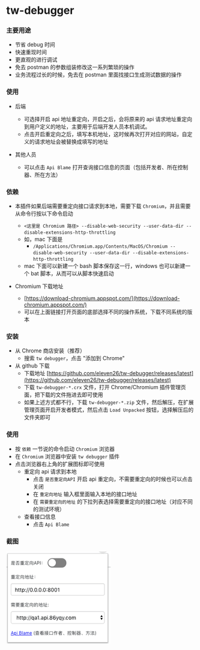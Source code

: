 # tw-debugger

### 主要用途
   * 节省 debug 时间
   * 快速重现时间
   * 更直观的进行调试
   * 免去 postman 的参数组装修改这一系列繁琐的操作
   * 业务流程过长的时候，免去在 postman 里面找接口生成测试数据的操作

### 使用

* 后端
    * 可选择开启 api 地址重定向，开启之后，会将原来的 api 请求地址重定向到用户定义的地址，主要用于后端开发人员本机调试。
    * 点击开启重定向之后，填写本机地址，这时候再次打开对应的网站，自定义的请求地址会被替换成填写的地址

* 其他人员
    * 可以点击 `Api Blame` 打开查询接口信息的页面（包括开发者、所在控制器、所在方法）

### 依赖

* 本插件如果后端需要重定向接口请求到本地，需要下载 `Chromium`，并且需要从命令行按以下命令启动
    - `<这里是 Chromium 路径> --disable-web-security --user-data-dir --disable-extensions-http-throttling`
    - 如，mac 下面是
        - `/Applications/Chromium.app/Contents/MacOS/Chromium --disable-web-security --user-data-dir --disable-extensions-http-throttling`
    - mac 下面可以新建一个 bash 脚本保存这一行，windows 也可以新建一个 bat 脚本，从而可以从脚本快速启动

* Chromium 下载地址
    - [https://download-chromium.appspot.com/](https://download-chromium.appspot.com/)
    - 可以在上面链接打开页面的底部选择不同的操作系统，下载不同系统的版本

### 安装

* 从 Chrome 商店安装（推荐）
    - 搜索 `tw debugger`，点击 "添加到 Chrome"
* 从 github 下载
    - 下载地址 [https://github.com/eleven26/tw-debugger/releases/latest](https://github.com/eleven26/tw-debugger/releases/latest)
    - 下载 `tw-debugger-*.crx` 文件，打开 Chrome/Chromium 插件管理页面，把下载的文件拖进去即可使用
    - 如果上述方式都不行，下载 `tw-debugger-*.zip` 文件，然后解压，在扩展管理页面开启开发者模式，然后点击 `Load Unpacked` 按钮，选择解压后的文件夹即可

### 使用
 
* 按 `依赖` 一节说的命令启动 `Chromium` 浏览器
* 在 `Chromium` 浏览器中安装 `tw debugger` 插件
* 点击浏览器右上角的扩展图标即可使用
    - 重定向 api 请求到本地
        - 点击 `是否重定向API` 开启 api 重定向，不需要重定向的时候也可以点击关闭
        - 在 `重定向地址` 输入框里面输入本地的接口地址
        - 在 `需要重定向的地址` 的下拉列表选择需要重定向的接口地址（对应不同的测试环境）
    - 查看接口信息
        - 点击 `Api Blame`

### 截图

![popup](https://github.com/eleven26/tw-debugger/blob/master/screenshots/popup.png)
